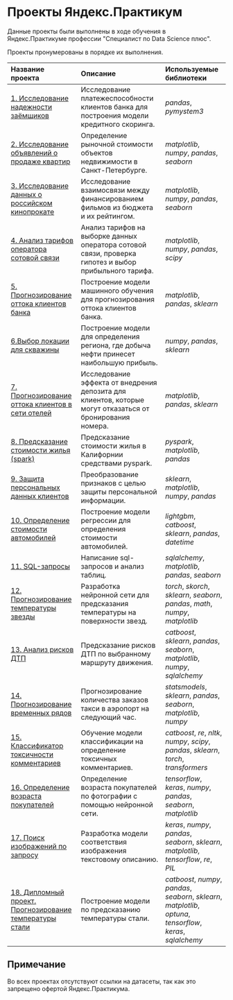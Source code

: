# Проекты Яндекс.Практикум

Данные проекты были выполнены в ходе обучения в Яндекс.Практикуме профессии "Специалист по Data Science плюс".

Проекты пронумерованы в порядке их выполнения.

| Название проекта | Описание | Используемые библиотеки | 
| :---------------------- | :---------------------- | :---------------------- |
| [1. Исследование надежности заёмщиков](credit_scoring) | Исследование платежеспособности клиентов банка для построения модели кредитного скоринга. | *pandas*, *pymystem3* |
| [2. Исследование объявлений о продаже квартир](apartment_price) | Определение рыночной стоимости объектов недвижимости в Санкт-Петербурге. | *matplotlib*, *numpy*, *pandas*, *seaborn* |
| [3. Исследование данных о российском кинопрокате](movies_research) | Исследование взаимосвязи между финансированием фильмов из бюджета и их рейтингом. | *matplotlib*, *numpy*, *pandas*, *seaborn* |
| [4. Анализ тарифов оператора сотовой связи](tariff_analysis) | Анализ тарифов на выборке данных оператора сотовой связи, проверка гипотез и выбор прибыльного тарифа. | *matplotlib*, *numpy*, *pandas*, *scipy* |
| [5. Прогнозирование оттока клиентов банка](bank_customers_exodus) | Построение модели машинного обучения для прогнозирования оттока клиентов банка. | *matplotlib*, *pandas*, *sklearn* |
| [6.Выбор локации для скважины](oil_well_location) | Построение модели для определения региона, где добыча нефти принесет наибольшую прибыль. | *numpy*, *pandas*, *sklearn* |
| [7. Прогнозирование оттока клиентов в сети отелей](outflow_forecasting) | Исследование эффекта от внедрения депозита для клиентов, которые могут отказаться от бронирования номера. | *matplotlib*, *pandas*, *sklearn* |
| [8. Предсказание стоимости жилья (spark)](08.prediction_cost_housing) | Предсказание стоимости жилья в Калифорнии средствами pyspark. | *pyspark*, *matplotlib*, *pandas* |
| [9. Защита персональных данных клиентов](09.personal_data_protection) | Преобразование признаков с целью защиты персональной информации. | *sklearn*, *matplotlib*, *numpy*, *pandas* |
| [10. Определение стоимости автомобилей](10.car_price) | Построение модели регрессии для определения стоимости автомобилей. | *lightgbm*, *catboost*, *sklearn*, *pandas*, *datetime* |
| [11. SQL-запросы](11.sql_queries) | Написание sql-запросов и анализ таблиц. | *sqlalchemy*, *matplotlib*, *pandas*, *seaborn* |
| [12. Прогнозирование температуры звезды](12.prediction_stars_temperature) | Разработка нейронной сети для предсказания температуры на поверхности звезд.| *torch*, *skorch*, *sklearn*, *seaborn*, *pandas*, *math*, *numpy*, *matplotlib* |
| [13. Анализ рисков ДТП](13.accident_risk_analysis) | Предсказание рисков ДТП по выбранному маршруту движения. | *catboost*, *sklearn*, *pandas*, *seaborn*, *matplotlib*, *numpy*, *sqlalchemy* |
| [14. Прогнозирование временных рядов](14.time_series_analysis) | Прогнозирование количества заказов такси в аэропорт на следующий час. |  *statsmodels*, *sklearn*, *pandas*, *seaborn*, *matplotlib*, *numpy* |
| [15. Классификатор токсичности комментариев](15.toxic_comments) | Обучение модели классификации на определение токсичных комментариев. | *catboost*, *re*, *nltk*, *numpy*, *scipy*, *pandas*, *sklearn*, *torch*, *transformers* |
| [16. Определение возраста покупателей](16.determination_age) | Определение возраста покупателей по фотографии с помощью нейронной сети. | *tensorflow*, *keras*, *numpy*, *pandas*, *seaborn*, *matplotlib* |
| [17. Поиск изображений по запросу](17.search_image) | Разработка модели соответствия изображения текстовому описанию. | *keras*, *numpy*, *pandas*, *seaborn*, *sklearn*, *matplotlib*, *tensorflow*, *re*, *PIL* |
| [18. Дипломный проект. Прогнозирование температуры стали](18.diploma_prediction_steel_temperature) | Построение модели по предсказанию температуры стали. | *сatboost*, *numpy*, *pandas*, *seaborn*, *sklearn*, *matplotlib*, *optuna*, *tensorflow*, *keras*, *sqlalchemy*|

## Примечание

Во всех проектах отсутствуют ссылки на датасеты, так как это запрещено офертой Яндекс.Практикума.
